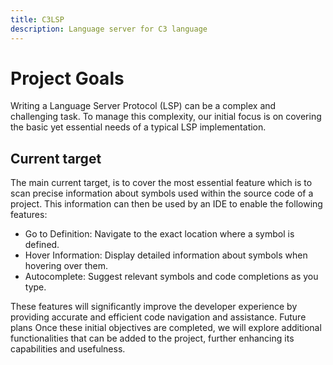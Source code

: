 ```yaml
---
title: C3LSP
description: Language server for C3 language
---
```


# Project Goals

Writing a Language Server Protocol (LSP) can be a complex and challenging task. To manage this complexity, our initial focus is on covering the basic yet essential needs of a typical LSP implementation.

## Current target

The main current target, is to cover the most essential feature which is to scan precise information about symbols used within the source code of a project.
This information can then be used by an IDE to enable the following features:

- Go to Definition: Navigate to the exact location where a symbol is defined.
- Hover Information: Display detailed information about symbols when hovering over them.
- Autocomplete: Suggest relevant symbols and code completions as you type.

These features will significantly improve the developer experience by providing accurate and efficient code navigation and assistance.
Future plans
Once these initial objectives are completed, we will explore additional functionalities that can be added to the project, further enhancing its capabilities and usefulness.